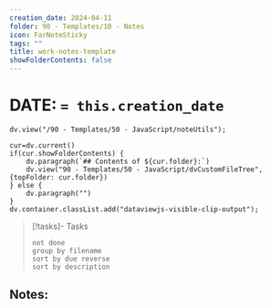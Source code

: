 ```yaml
---
creation_date: 2024-04-11
folder: 90 - Templates/10 - Notes
icon: FarNoteSticky
tags: ""
title: work-notes-template
showFolderContents: false
---
```



# DATE:  `= this.creation_date`

```dataviewjs
dv.view("/90 - Templates/50 - JavaScript/noteUtils");

cur=dv.current()
if(cur.showFolderContents) {
	dv.paragraph(`## Contents of ${cur.folder}:`)
	dv.view("90 - Templates/50 - JavaScript/dvCustomFileTree",{topFolder: cur.folder})
} else {
	dv.paragraph("")
}
dv.container.classList.add("dataviewjs-visible-clip-output");
```

>[!tasks]- Tasks
>```tasks
> not done
> group by filename 
> sort by due reverse 
> sort by description
> ```

## Notes: